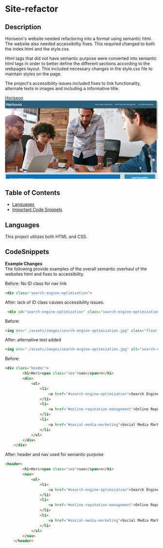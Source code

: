 # Site-refactor

## Description 

Horiseon's website needed refactoring into a format using semantic html. The website also needed accessibility fixes. This required changed to both the index.html and the style.css.

Html tags that did not have semantic purpose were converted into semantic html tags in order to better define the different sections according to the webpages layout. This included necessary changes in the style.css file to maintain styles on the page. 

The project's accessibility issues included fixes to link functionality, alternate texts in images and including a informative title.

[Horiseon](https://sambalogna.github.io/site-refactor/)
![Horiseon](./assets/images/horiseon.PNG)

## Table of Contents

* [Languages](#Languages)
* [Important Code Snippets](#CodeSnippets)


## Languages
This project utilizes both HTML and CSS. 

## CodeSnippets

**Example Changes** \
The following provide examples of the overall semantic overhaul of the websites html and fixes to accessibility.

Before: No ID class for nav link
```html
<div class="search-engine-optimization">
```
After: lack of ID class causes accessibility issues.
```html
 <div id="search-engine-optimization" class="search-engine-optimization">
```

Before:
```html
<img src="./assets/images/search-engine-optimization.jpg" class="float-left" />
```
After: alternative text added
```html
<img src="./assets/images/search-engine-optimization.jpg" alt="search-engine-optimization" class="float-left" />
```

Before:
```html
<div class="header">
        <h1>Hori<span class="seo">seo</span>n</h1>
        <div>
            <ul>
                <li>
                    <a href="#search-engine-optimization">Search Engine Optimization</a>
                </li>
                <li>
                    <a href="#online-reputation-management">Online Reputation Management</a>
                </li>
                <li>
                    <a href="#social-media-marketing">Social Media Marketing</a>
                </li>
            </ul>
        </div>
    </div>
```
After: header and nav used for semantic purpose
```html
<header>
        <h1>Hori<span class="seo">seo</span>n</h1>
        <nav>
            <ul>
                <li>
                    <a href="#search-engine-optimization">Search Engine Optimization</a>
                </li>
                <li>
                    <a href="#online-reputation-management">Online Reputation Management</a>
                </li>
                <li>
                    <a href="#social-media-marketing">Social Media Marketing</a>
                </li>
            </ul>
        </nav>
    </header>
```